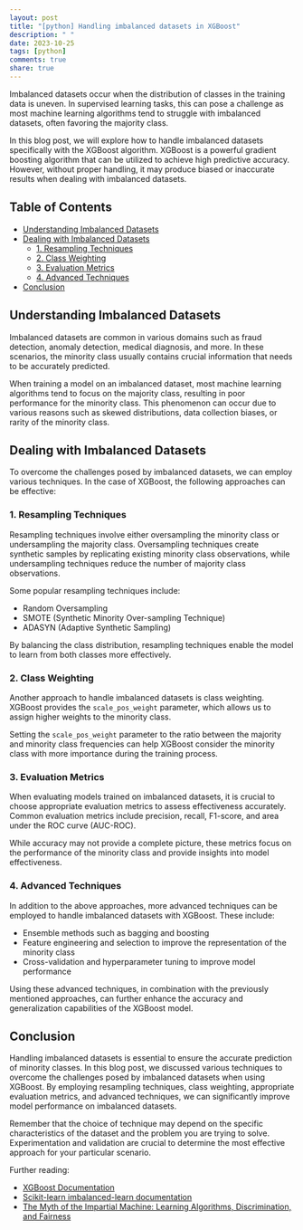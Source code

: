 ```yaml
---
layout: post
title: "[python] Handling imbalanced datasets in XGBoost"
description: " "
date: 2023-10-25
tags: [python]
comments: true
share: true
---
```


Imbalanced datasets occur when the distribution of classes in the training data is uneven. In supervised learning tasks, this can pose a challenge as most machine learning algorithms tend to struggle with imbalanced datasets, often favoring the majority class.

In this blog post, we will explore how to handle imbalanced datasets specifically with the XGBoost algorithm. XGBoost is a powerful gradient boosting algorithm that can be utilized to achieve high predictive accuracy. However, without proper handling, it may produce biased or inaccurate results when dealing with imbalanced datasets.

## Table of Contents
- [Understanding Imbalanced Datasets](#understanding-imbalanced-datasets)
- [Dealing with Imbalanced Datasets](#dealing-with-imbalanced-datasets)
  - [1. Resampling Techniques](#1-resampling-techniques)
  - [2. Class Weighting](#2-class-weighting)
  - [3. Evaluation Metrics](#3-evaluation-metrics)
  - [4. Advanced Techniques](#4-advanced-techniques)
- [Conclusion](#conclusion)

## Understanding Imbalanced Datasets

Imbalanced datasets are common in various domains such as fraud detection, anomaly detection, medical diagnosis, and more. In these scenarios, the minority class usually contains crucial information that needs to be accurately predicted.

When training a model on an imbalanced dataset, most machine learning algorithms tend to focus on the majority class, resulting in poor performance for the minority class. This phenomenon can occur due to various reasons such as skewed distributions, data collection biases, or rarity of the minority class.

## Dealing with Imbalanced Datasets

To overcome the challenges posed by imbalanced datasets, we can employ various techniques. In the case of XGBoost, the following approaches can be effective:

### 1. Resampling Techniques

Resampling techniques involve either oversampling the minority class or undersampling the majority class. Oversampling techniques create synthetic samples by replicating existing minority class observations, while undersampling techniques reduce the number of majority class observations.

Some popular resampling techniques include:
- Random Oversampling
- SMOTE (Synthetic Minority Over-sampling Technique)
- ADASYN (Adaptive Synthetic Sampling)

By balancing the class distribution, resampling techniques enable the model to learn from both classes more effectively.

### 2. Class Weighting

Another approach to handle imbalanced datasets is class weighting. XGBoost provides the ```scale_pos_weight``` parameter, which allows us to assign higher weights to the minority class.

Setting the ```scale_pos_weight``` parameter to the ratio between the majority and minority class frequencies can help XGBoost consider the minority class with more importance during the training process.

### 3. Evaluation Metrics

When evaluating models trained on imbalanced datasets, it is crucial to choose appropriate evaluation metrics to assess effectiveness accurately. Common evaluation metrics include precision, recall, F1-score, and area under the ROC curve (AUC-ROC).

While accuracy may not provide a complete picture, these metrics focus on the performance of the minority class and provide insights into model effectiveness.

### 4. Advanced Techniques

In addition to the above approaches, more advanced techniques can be employed to handle imbalanced datasets with XGBoost. These include:
- Ensemble methods such as bagging and boosting
- Feature engineering and selection to improve the representation of the minority class
- Cross-validation and hyperparameter tuning to improve model performance

Using these advanced techniques, in combination with the previously mentioned approaches, can further enhance the accuracy and generalization capabilities of the XGBoost model.

## Conclusion

Handling imbalanced datasets is essential to ensure the accurate prediction of minority classes. In this blog post, we discussed various techniques to overcome the challenges posed by imbalanced datasets when using XGBoost. By employing resampling techniques, class weighting, appropriate evaluation metrics, and advanced techniques, we can significantly improve model performance on imbalanced datasets.

Remember that the choice of technique may depend on the specific characteristics of the dataset and the problem you are trying to solve. Experimentation and validation are crucial to determine the most effective approach for your particular scenario.

Further reading:
- [XGBoost Documentation](https://xgboost.readthedocs.io/)
- [Scikit-learn imbalanced-learn documentation](https://imbalanced-learn.org/stable/)
- [The Myth of the Impartial Machine: Learning Algorithms, Discrimination, and Fairness](https://arxiv.org/abs/1811.11154)